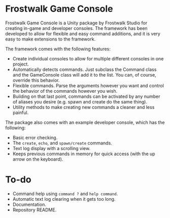 # Frostwalk Game Console

Frostwalk Game Console is a Unity package by Frostwalk Studio for creating in-game and developer consoles. The framework has been developed to allow for flexible and easy command additions, and it is very easy to make extensions to the framework.

The framework comes with the following features:
* Create individual consoles to allow for multiple different consoles in one project.
* Automatically detects commands. Just subclass the Command class and the GameConsole class will add it to the list. You can, of course, override this behavior.
* Flexible commands. Parse the arguments however you want and control the behavior of the commands however you wish.
* Building on that last point, commands can be activated by any number of aliases you desire (e.g. spawn and create do the same thing).
* Utility methods to make creating new commands a cleaner and less painful.

The package also comes with an example developer console, which has the following:
* Basic error checking.
* The ```create```, ```echo```, and ```spawn/create``` commands.
* Text log display with a scrolling view.
* Keeps previous commands in memory for quick access (with the up arrow on the keyboard).

# To-do
* Command help using ```command ?``` and ```help command```.
* Automatic text log clearing when it gets too long.
* Documentation.
* Repository README.

